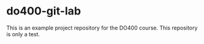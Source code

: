 # do400-git-lab

This is an example project repository for the DO400 course.
This repository is only a test. 
